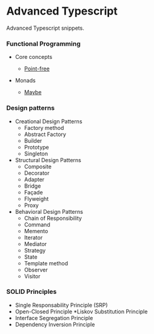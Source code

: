 # Advanced Typescript

Advanced Typescript snippets.

### Functional Programming

* Core concepts
  * [Point-free](./functional-programming/point-free/point-free.md)
  
* Monads
  * [Maybe](./functional-programming/monads/maybe/index.html)

### Design patterns

* Creational Design Patterns
    * Factory method
    * Abstract Factory
    * Builder
    * Prototype
    * Singleton
* Structural Design Patterns
    * Composite
    * Decorator
    * Adapter
    * Bridge
    * Façade
    * Flyweight
    * Proxy
* Behavioral Design Patterns
    * Chain of Responsibility
    * Command
    * Memento
    * Iterator
    * Mediator
    * Strategy
    * State
    * Template method
    * Observer
    * Visitor 
    
### SOLID Principles

* Single Responsability Principle (SRP)
* Open-Closed Principle
*Liskov Substitution Principle
* Interface Segregation Principle
* Dependency Inversion Principle



